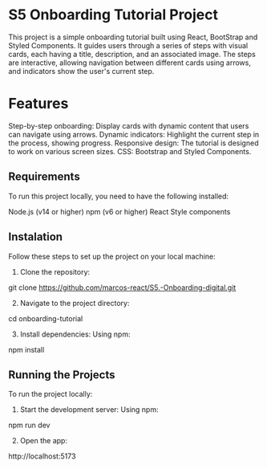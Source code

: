 # S5 Onboarding Tutorial Project

This project is a simple onboarding tutorial built using React, BootStrap and Styled Components. It guides users through a series of steps with visual cards, each having a title, description, and an associated image. The steps are interactive, allowing navigation between different cards using arrows, and indicators show the user's current step.


# Features

Step-by-step onboarding: Display cards with dynamic content that users can navigate using arrows.
Dynamic indicators: Highlight the current step in the process, showing progress.
Responsive design: The tutorial is designed to work on various screen sizes.
CSS: Bootstrap and Styled Components.

## Requirements

To run this project locally, you need to have the following installed:

Node.js (v14 or higher)
npm (v6 or higher)
React
Style components


## Instalation

Follow these steps to set up the project on your local machine:

1. Clone the repository:

git clone https://github.com/marcos-react/S5.-Onboarding-digital.git

2. Navigate to the project directory:

cd onboarding-tutorial

3. Install dependencies: Using npm:

npm install


## Running the Projects

To run the project locally:

1. Start the development server: Using npm:

npm run dev


2. Open the app:

http://localhost:5173



